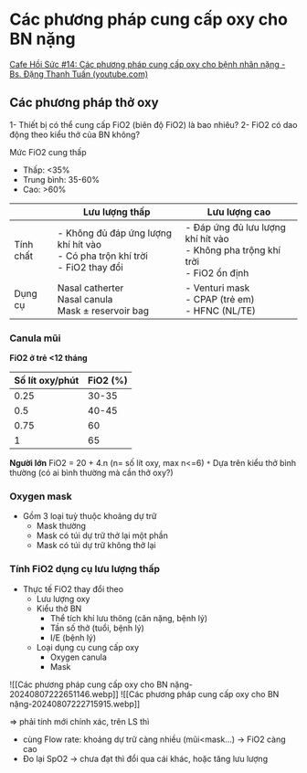 # Các phương pháp cung cấp oxy cho BN nặng
[Cafe Hồi Sức #14: Các phương pháp cung cấp oxy cho bệnh nhân nặng - Bs. Đặng Thanh Tuấn (youtube.com)](https://www.youtube.com/watch?v=crugff9VLzI)

## Các phương pháp thở oxy
1- Thiết bị có thể cung cấp FiO2 (biên độ FiO2) là bao nhiêu?
2- FiO2 có dao động theo kiểu thở của BN không?

Mức FiO2 cung thấp
- Thấp: <35%
- Trung bình: 35-60%
- Cao: >60%



|           | Lưu lượng thấp                                                                    | Lưu lượng cao                                                                      |
| --------- | --------------------------------------------------------------------------------- | ---------------------------------------------------------------------------------- |
| Tính chất | - Không đủ đáp ứng lượng khí hít vào<br>- Có pha trộn khí trời<br>- FiO2 thay đổi | - Đáp ứng đủ lưu lượng khí hít vào<br>- Không pha trộng khí trời<br>- FiO2 ổn định |
| Dụng cụ   | Nasal catherter<br>Nasal canula<br>Mask ± reservoir bag                           | - Venturi mask<br>- CPAP (trẻ em)<br>- HFNC (NL/TE)                                |

### Canula mũi

**FiO2 ở trẻ <12 tháng**

| Số lít oxy/phút | FiO2 (%) |
| --------------- | -------- |
| 0.25            | 30-35    |
| 0.5             | 40-45    |
| 0.75            | 60       |
| 1               | 65       |

**Người lớn**
FiO2 = 20 + 4.n (n= số lít oxy, max n<=6)
`*` Dựa trên kiểu thở bình thường (có ai bình thường mà cần thở oxy?)

### Oxygen mask
- Gồm 3 loại tuỳ thuộc khoảng dự trữ
	- Mask thường
	- Mask có túi dự trữ thở lại một phần
	- Mask có túi dự trữ không thở lại

### Tính FiO2 dụng cụ lưu lượng thấp
- Thực tế FiO2 thay đổi theo
	- Lưu lượng oxy
	- Kiểu thở BN
		- Thể tích khí lưu thông (cân nặng, bệnh lý)
		- Tần số thở (tuổi, bệnh lý)
		- I/E (bệnh lý)
	- Loại dụng cụ cung cấp oxy
		- Oxygen canula
		- Mask


![[Các phương pháp cung cấp oxy cho BN nặng-20240807222651146.webp]]
![[Các phương pháp cung cấp oxy cho BN nặng-20240807222715915.webp]]

=> phải tính mới chính xác, trên LS thì
- cùng Flow rate: khoảng dự trữ càng nhiều (mũi<mask...) -> FiO2 càng cao
- Đo lại SpO2 -> chưa đạt thì đổi qua cái khác, hoặc tăng lưu lượng

